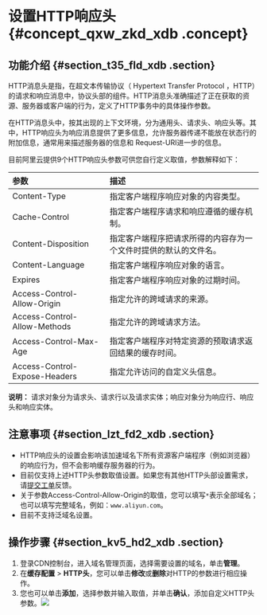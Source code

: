 # 设置HTTP响应头 {#concept_qxw_zkd_xdb .concept}

## 功能介绍 {#section_t35_fld_xdb .section}

HTTP消息头是指，在超文本传输协议（ Hypertext Transfer Protocol ，HTTP）的请求和响应消息中，协议头部的组件。HTTP消息头准确描述了正在获取的资源、服务器或客户端的行为，定义了HTTP事务中的具体操作参数。

在HTTP消息头中，按其出现的上下文环境，分为通用头、请求头、响应头等。其中，HTTP响应头为响应消息提供了更多信息，允许服务器传递不能放在状态行的附加信息，通常用来描述服务器的信息和 Request-URI进一步的信息。

目前阿里云提供9个HTTP响应头参数可供您自行定义取值，参数解释如下：

|参数|描述|
|:-|:-|
|Content-Type|指定客户端程序响应对象的内容类型。|
|Cache-Control|指定客户端程序请求和响应遵循的缓存机制。|
|Content-Disposition|指定客户端程序把请求所得的内容存为一个文件时提供的默认的文件名。|
|Content-Language|指定客户端程序响应对象的语言。|
|Expires|指定客户端程序响应对象的过期时间。|
|Access-Control-Allow-Origin|指定允许的跨域请求的来源。|
|Access-Control-Allow-Methods|指定允许的跨域请求方法。|
|Access-Control-Max-Age|指定客户端程序对特定资源的预取请求返回结果的缓存时间。|
|Access-Control-Expose-Headers|指定允许访问的自定义头信息。|

**说明：** 请求对象分为请求头、请求行以及请求实体；响应对象分为响应行、响应头和响应实体。

## 注意事项 {#section_lzt_fd2_xdb .section}

-   HTTP响应头的设置会影响该加速域名下所有资源客户端程序（例如浏览器）的响应行为，但不会影响缓存服务器的行为。
-   目前仅支持上述HTTP头参数取值设置。如果您有其他HTTP头部设置需求，请[提交工单](https://selfservice.console.aliyun.com)反馈。
-   关于参数Access-Control-Allow-Origin的取值，您可以填写`*`表示全部域名；也可以填写完整域名，例如：`www.aliyun.com`。
-   目前不支持泛域名设置。

## 操作步骤 {#section_kv5_hd2_xdb .section}

1.  登录CDN控制台，进入域名管理页面，选择需要设置的域名，单击**管理**。
2.  在**缓存配置** \> **HTTP头**，您可以单击**修改**或**删除**对HTTP的参数进行相应操作。
3.  您也可以单击**添加**，选择参数并输入取值，并单击**确认**，添加自定义HTTP头参数。![](http://static-aliyun-doc.oss-cn-hangzhou.aliyuncs.com/assets/img/5149/15330535787278_zh-CN.png)

